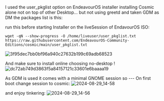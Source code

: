 I used the user_pkglist option on EndeavourOS installer installing Cosmic alone not on top of other Desktop… but not using greetd and taken GDM as DM the packages list is this:

run this before starting Installer on the liveSession of EndavourOS ISO:

```
wget -qN --show-progress -O /home/liveuser/user_pkglist.txt https://raw.githubusercontent.com/EndeavourOS-Community-Editions/cosmic/main/user_pkglist.txt
```
![3f95dec7bb0bf96a940c27632b199c69adb68523](https://github.com/user-attachments/assets/4d927a9a-01d1-4964-8d46-192563e2412a)


And make sure to install online choosing no-desktop ! 
![dc72ab749d3863f5a84157121c33601e6baaaa19](https://github.com/user-attachments/assets/7a0ba1de-dfde-4309-ad27-33a6977fe806)

As GDM is used it comes with a minimal GNOME session so --- 
On first boot change session to cosmic:
![2024-08-29_14-58](https://github.com/user-attachments/assets/5535cc8a-ed34-43c4-8292-45f63d44aca5)

and enjoy tinkering:
![2024-08-29_14-56](https://github.com/user-attachments/assets/84773cc4-f945-4069-b4c8-454098a9dace)

